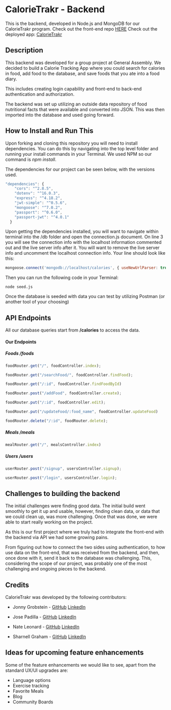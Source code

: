 CalorieTrakr - Backend
======
This is the backend, developed in Node.js and MongoDB for our CalorieTrakr program.
Check out the front-end repo [HERE](https://github.com/JpadillaCoding/Front-end-MERN-Project)
Check out the deployed app: [CalorieTrakr](https://aesthetic-raindrop-2c9eee.netlify.app/)

Description
------
This backend was developed for a group project at General Assembly.  We decided to build a Calorie Tracking App where you could search for calories in food, add food to the database, and save foods that you ate into a food diary.

This includes creating login capability and front-end to back-end authentication and authorization.  

The backend was set up utilizing an outside data repository of food nutritional facts that were available and converted into JSON.  This was then imported into the database and used going forward.

How to Install and Run This
------
Upon forking and cloning this repository you will need to install dependencies.  You can do this by navigating into the top level folder and running your install commands in your Terminal.  We used NPM so our command is
_npm install_.

The dependencies for our project can be seen below, with the versions used.

```javascript
"dependencies": {
    "cors": "^2.8.5",
    "dotenv": "^16.0.3",
    "express": "^4.18.2",
    "jwt-simple": "^0.5.6",
    "mongoose": "^7.0.2",
    "passport": "^0.6.0",
    "passport-jwt": "^4.0.1"
  }
```
Upon getting the dependencies installed, you will want to navigate within terminal into the /db folder and open the connection.js document.  On line 3 you will see the connection info with the localhost information commented out and the live server info after it.  You will want to remove the live server info and uncomment the localhost connection info.  Your line should look like this:

```javascript
mongoose.connect('mongodb://localhost/calories', { useNewUrlParser: true, useUnifiedTopology: true })
```
Then you can run the following code in your Terminal:
```
node seed.js
```

Once the database is seeded with data you can test by utilizing Postman (or another tool of your choosing)

API Endpoints
------
All our database queries start from **/calories** to access the data.  

#### Our Endpoints 
##### Foods /foods
```javascript
foodRouter.get("/", foodController.index);

foodRouter.get("/searchFood/", foodController.findFood);

foodRouter.get("/:id", foodController.findFoodById)

foodRouter.post("/addFood", foodController.create);

foodRouter.put("/:id", foodController.edit);

foodRouter.put("/updateFood/:food_name", foodController.updateFood)

foodRouter.delete("/:id", foodRouter.delete);
```
##### Meals /meals
```javascript
mealRouter.get("/", mealsController.index)
```
##### Users /users
```javascript
userRouter.post("/signup", usersController.signup);

userRouter.post("/login", usersController.login);
```
Challenges to building the backend
------
The initial challenges were finding good data.  The initial build went smoothly to get it up and usable, however, finding clean data, or data that we could clean up, was more challenging.  Once that was done, we were able to start really working on the project.

As this is our first project where we truly had to integrate the front-end with the backend via API we had some growing pains.  

From figuring out how to connect the two sides using authentication, to how use data on the front-end, that was received from the backend, and then, once done with it, send it back to the database was challenging.  This, considering the scope of our project, was probably one of the most challenging and ongoing pieces to the backend.


Credits
------
CalorieTrakr was developed by the following contributors:

  * Jonny Grobstein - [GitHub](https://github.com/jonnygrobstein) [LinkedIn](https://www.linkedin.com/in/jonnygrobstein/)

  * Jose Padilla - [GitHub](https://github.com/JpadillaCoding) [LinkedIn](https://www.linkedin.com/in/jose-padilla-978ab5146/)

  * Nate Leonard - [GitHub](https://github.com/nateleo91) [LinkedIn](https://www.linkedin.com/in/nathen-leonard/)

  * Sharnell Graham - [GitHub](https://github.com/SharnellGraham) [LinkedIn](https://www.linkedin.com/in/sharnell-graham-627932262/)


Ideas for upcoming feature enhancements
------
Some of the feature enhancements we would like to see, apart from the standard UX/UI upgrades are:

* Language options
* Exercise tracking
* Favorite Meals
* Blog
* Community Boards
